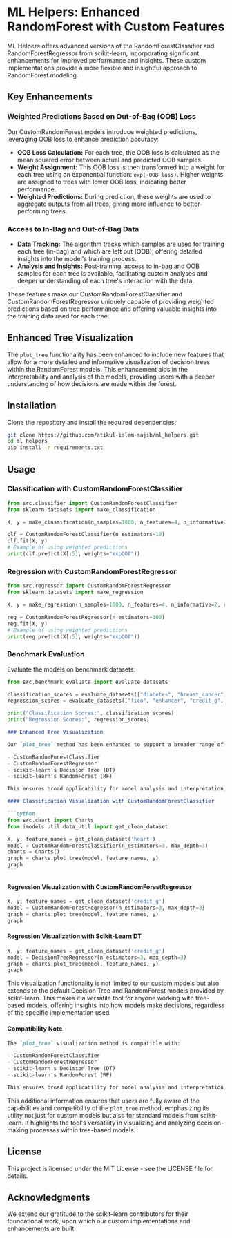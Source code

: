# ML Helpers: Enhanced RandomForest with Custom Features

ML Helpers offers advanced versions of the RandomForestClassifier and RandomForestRegressor from scikit-learn, incorporating significant enhancements for improved performance and insights. These custom implementations provide a more flexible and insightful approach to RandomForest modeling.

## Key Enhancements

### Weighted Predictions Based on Out-of-Bag (OOB) Loss

Our CustomRandomForest models introduce weighted predictions, leveraging OOB loss to enhance prediction accuracy:

- **OOB Loss Calculation:** For each tree, the OOB loss is calculated as the mean squared error between actual and predicted OOB samples.
- **Weight Assignment:** This OOB loss is then transformed into a weight for each tree using an exponential function: `exp(-OOB_loss)`. Higher weights are assigned to trees with lower OOB loss, indicating better performance.
- **Weighted Predictions:** During prediction, these weights are used to aggregate outputs from all trees, giving more influence to better-performing trees.

### Access to In-Bag and Out-of-Bag Data

- **Data Tracking:** The algorithm tracks which samples are used for training each tree (in-bag) and which are left out (OOB), offering detailed insights into the model's training process.
- **Analysis and Insights:** Post-training, access to in-bag and OOB samples for each tree is available, facilitating custom analyses and deeper understanding of each tree's interaction with the data.

These features make our CustomRandomForestClassifier and CustomRandomForestRegressor uniquely capable of providing weighted predictions based on tree performance and offering valuable insights into the training data used for each tree.

## Enhanced Tree Visualization

The `plot_tree` functionality has been enhanced to include new features that allow for a more detailed and informative visualization of decision trees within the RandomForest models. This enhancement aids in the interpretability and analysis of the models, providing users with a deeper understanding of how decisions are made within the forest.

## Installation

Clone the repository and install the required dependencies:

```bash
git clone https://github.com/atikul-islam-sajib/ml_helpers.git
cd ml_helpers
pip install -r requirements.txt
```

## Usage

### Classification with CustomRandomForestClassifier

```python
from src.classifier import CustomRandomForestClassifier
from sklearn.datasets import make_classification

X, y = make_classification(n_samples=1000, n_features=4, n_informative=2, random_state=42)

clf = CustomRandomForestClassifier(n_estimators=10)
clf.fit(X, y)
# Example of using weighted predictions
print(clf.predict(X[:5], weights="expOOB"))
```

### Regression with CustomRandomForestRegressor

```python
from src.regressor import CustomRandomForestRegressor
from sklearn.datasets import make_regression

X, y = make_regression(n_samples=1000, n_features=4, n_informative=2, random_state=42)

reg = CustomRandomForestRegressor(n_estimators=100)
reg.fit(X, y)
# Example of using weighted predictions
print(reg.predict(X[:5], weights="expOOB"))
```

### Benchmark Evaluation

Evaluate the models on benchmark datasets:

```python
from src.benchmark_evaluate import evaluate_datasets

classification_scores = evaluate_datasets(["diabetes", "breast_cancer", "heart", "haberman"], task_type="classification")
regression_scores = evaluate_datasets(["fico", "enhancer", "credit_g", "juvenile_clean"], task_type="regression")

print("Classification Scores:", classification_scores)
print("Regression Scores:", regression_scores)
```

````markdown
### Enhanced Tree Visualization

Our `plot_tree` method has been enhanced to support a broader range of models. For Example,

- CustomRandomForestClassifier
- CustomRandomForestRegressor
- scikit-learn's Decision Tree (DT)
- scikit-learn's RandomForest (RF)

This ensures broad applicability for model analysis and interpretation, facilitating a deeper understanding of model behavior across various tree-based modeling approaches.

#### Classification Visualization with CustomRandomForestClassifier

```python
from src.chart import Charts
from imodels.util.data_util import get_clean_dataset

X, y, feature_names = get_clean_dataset('heart')
model = CustomRandomForestClassifier(n_estimators=3, max_depth=3)
charts = Charts()
graph = charts.plot_tree(model, feature_names, y)
graph
```
````

#### Regression Visualization with CustomRandomForestRegressor

```python
X, y, feature_names = get_clean_dataset('credit_g')
model = CustomRandomForestRegressor(n_estimators=3, max_depth=3)
graph = charts.plot_tree(model, feature_names, y)
graph
```

#### Regression Visualization with Scikit-Learn DT

```python
X, y, feature_names = get_clean_dataset('credit_g')
model = DecisionTreeRegressor(n_estimators=3, max_depth=3)
graph = charts.plot_tree(model, feature_names, y)
graph
```

This visualization functionality is not limited to our custom models but also extends to the default Decision Tree and RandomForest models provided by scikit-learn. This makes it a versatile tool for anyone working with tree-based models, offering insights into how models make decisions, regardless of the specific implementation used.

#### Compatibility Note

```markdown
The `plot_tree` visualization method is compatible with:

- CustomRandomForestClassifier
- CustomRandomForestRegressor
- scikit-learn's Decision Tree (DT)
- scikit-learn's RandomForest (RF)

This ensures broad applicability for model analysis and interpretation, facilitating a deeper understanding of model behavior across various tree-based modeling approaches.
```

This additional information ensures that users are fully aware of the capabilities and compatibility of the `plot_tree` method, emphasizing its utility not just for custom models but also for standard models from scikit-learn. It highlights the tool's versatility in visualizing and analyzing decision-making processes within tree-based models.

## License

This project is licensed under the MIT License - see the LICENSE file for details.

## Acknowledgments

We extend our gratitude to the scikit-learn contributors for their foundational work, upon which our custom implementations and enhancements are built.

